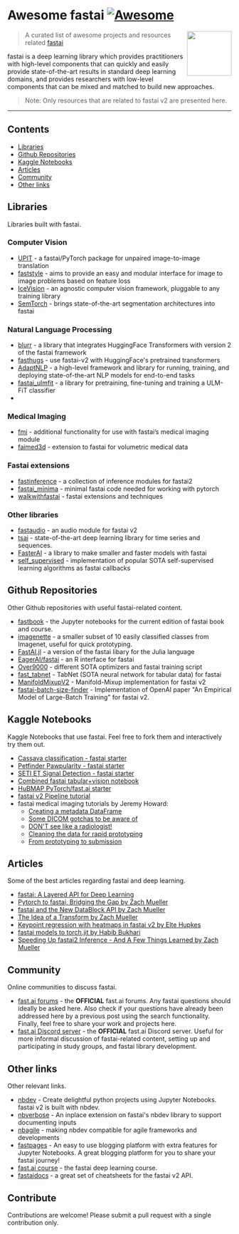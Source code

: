 # Awesome fastai [![Awesome](https://awesome.re/badge.svg)](https://awesome.re)
[<img src="https://github.com/fastai/fastpages/blob/master/images/logo.png" align="right" width="100">](https://docs.fast.ai)
> A curated list of awesome projects and resources related [fastai](https://docs.fast.ai)

fastai is a deep learning library which provides practitioners with high-level components that can quickly and easily provide state-of-the-art results in standard deep learning domains, and provides researchers with low-level components that can be mixed and matched to build new approaches. 

> Note: Only resources that are related to fastai v2 are presented here.

---
## Contents
- [Libraries](#libraries)
- [Github Repositories](#github)
- [Kaggle Notebooks](#kaggle)
- [Articles](#articles)
- [Community](#community)
- [Other links](#other)

## Libraries

Libraries built with fastai.

### Computer Vision
- [UPIT](https://github.com/tmabraham/UPIT) - a fastai/PyTorch package for unpaired image-to-image translation
- [faststyle](https://github.com/lgvaz/faststyle) - aims to provide an easy and modular interface for image to image problems based on feature loss
- [IceVision](https://github.com/airctic/icevision) - an agnostic computer vision framework, pluggable to any training library 
- [SemTorch](https://github.com/WaterKnight1998/SemTorch) - brings state-of-the-art segmentation architectures into fastai

### Natural Language Processing
- [blurr](https://github.com/ohmeow/blurr/) - a library that integrates HuggingFace Transformers with version 2 of the fastai framework
- [fasthugs](https://github.com/morganmcg1/fasthugs) - use fastai-v2 with HuggingFace's pretrained transformers
- [AdaptNLP](https://github.com/Novetta/adaptnlp) - a high-level framework and library for running, training, and deploying state-of-the-art NLP models for end-to-end tasks
- [fastai_ulmfit](https://github.com/floleuerer/fastai_ulmfit) - a library for pretraining, fine-tuning and training a ULM-FiT classifier
- 
### Medical Imaging
- [fmi](https://github.com/asvcode/fmi) - additional functionality for use with fastai’s medical imaging module
- [faimed3d](https://github.com/kbressem/faimed3d) - extension to fastai for volumetric medical data

### Fastai extensions
- [fastinference](https://github.com/muellerzr/fastinference) - a collection of inference modules for fastai2
- [fastai_minima](https://github.com/muellerzr/fastai_minima) - minimal fastai code needed for working with pytorch
- [walkwithfastai](https://github.com/walkwithfastai/walkwithfastai.github.io) - fastai extensions and techniques

### Other libraries
- [fastaudio](https://github.com/fastaudio/fastaudio) - an audio module for fastai v2
- [tsai](https://github.com/timeseriesAI/tsai) - state-of-the-art deep learning library for time series and sequences.
- [FasterAI](https://github.com/nathanhubens/fasterai) - a library to make smaller and faster models with fastai
- [self_supervised](https://github.com/KeremTurgutlu/self_supervised) - implementation of popular SOTA self-supervised learning algorithms as fastai callbacks

## Github Repositories<a name="github"></a>

Other Github repositories with useful fastai-related content.

- [fastbook](https://github.com/fastai/fastbook) - the Jupyter notebooks for the current edition of fastai book and course.
- [imagenette](https://github.com/fastai/imagenette) - a smaller subset of 10 easily classified classes from Imagenet, useful for quick prototyping.
- [FastAI.jl](https://github.com/FluxML/FastAI.jl) - a version of the fastai libary for the Julia language
- [EagerAI/fastai](https://github.com/EagerAI/fastai) - an R interface for fastai
- [Over9000](https://github.com/mgrankin/over9000) - different SOTA optimizers and fastai training script
- [fast_tabnet](https://github.com/mgrankin/fast_tabnet) - TabNet (SOTA neural network for tabular data) for fastai
- [ManifoldMixupV2](https://github.com/nestordemeure/ManifoldMixupV2) - Manifold-Mixup implementation for fastai v2
- [fastai-batch-size-finder](https://github.com/hal-314/fastai-batch-size-finder) - Implementation of OpenAI paper "An Empirical Model of Large-Batch Training" for fastai v2.

## Kaggle Notebooks<a name="kaggle"></a>

Kaggle Notebooks that use fastai. Feel free to fork them and interactively try them out. 

- [Cassava classification - fastai starter](https://www.kaggle.com/tanlikesmath/cassava-classification-eda-fastai-starter)
- [Petfinder Pawpularity - fastai starter](https://www.kaggle.com/tanlikesmath/petfinder-pawpularity-eda-fastai-starter)
- [SETI ET Signal Detection - fastai starter](https://www.kaggle.com/tanlikesmath/seti-et-signal-detection-a-simple-cnn-starter)
- [Combined fastai tabular+vision notebook](https://www.kaggle.com/muellerzr/fastai2-tabular-vision-starter-kernel)
- [HuBMAP PyTorch/fast.ai starter](https://www.kaggle.com/iafoss/hubmap-pytorch-fast-ai-starter)
- [fastai v2 Pipeline tutorial](https://www.kaggle.com/jhoward/fastai-v2-pipeline-tutorial)
- fastai medical imaging tutorials by Jeremy Howard:
  - [Creating a metadata DataFrame](https://www.kaggle.com/jhoward/creating-a-metadata-dataframe-fastai)
  - [Some DICOM gotchas to be aware of](https://www.kaggle.com/jhoward/some-dicom-gotchas-to-be-aware-of-fastai)
  - [DON'T see like a radiologist!](https://www.kaggle.com/jhoward/don-t-see-like-a-radiologist-fastai)
  - [Cleaning the data for rapid prototyping](https://www.kaggle.com/jhoward/cleaning-the-data-for-rapid-prototyping-fastai)
  - [From prototyping to submission](https://www.kaggle.com/jhoward/from-prototyping-to-submission-fastai)

## Articles

Some of the best articles regarding fastai and deep learning.

- [fastai: A Layered API for Deep Learning](https://arxiv.org/abs/2002.04688)
- [Pytorch to fastai, Bridging the Gap by Zach Mueller](https://muellerzr.github.io/fastblog/2021/02/14/Pytorchtofastai.html)
- [fastai and the New DataBlock API by Zach Mueller](https://muellerzr.github.io/fastblog/datablock/2020/03/21/DataBlockAPI.html)
- [The Idea of a Transform by Zach Mueller](https://muellerzr.github.io/fastblog/datablock/2020/03/22/TransformFunctions.html)
- [Keypoint regression with heatmaps in fastai v2 by Elte Hupkes](https://elte.me/2021-03-10-keypoint-regression-fastai)
- [fastai models to torch.jit by Habib Bukhari](https://drhb.github.io/blog/fastai/2020/03/22/Fastai-Jit.html)
- [Speeding Up fastai2 Inference - And A Few Things Learned by Zach Mueller](https://forums.fast.ai/t/speeding-up-fastai2-inference-and-a-few-things-learned/66179)

## Community

Online communities to discuss fastai.

- [fast.ai forums](https://forums.fast.ai) - the **OFFICIAL** fast.ai forums. Any fastai questions should ideally be asked here. Also check if your questions have already been addressed here by a previous post using the search functionality. Finally, feel free to share your work and projects here.
- [fast.ai Discord server](https://discord.gg/XnWJpQYgFn) - the **OFFICIAL** fast.ai Discord server. Useful for more informal discussion of fastai-related content, setting up and participating in study groups, and fastai library development.

## Other links<a name="other"></a> 

Other relevant links.

- [nbdev](https://nbdev.fast.ai) - Create delightful python projects using Jupyter Notebooks. fastai v2 is built with nbdev.
- [nbverbose](https://github.com/muellerzr/nbverbose) - An inplace extension on fastai's nbdev library to support documenting inputs
- [nbagile](https://github.com/muellerzr/nbagile) - making nbdev compatible for agile frameworks and developments
- [fastpages](https://fastpages.fast.ai) - An easy to use blogging platform with extra features for Jupyter Notebooks. A great blogging platform for you to share your fastai journey!
- [fast.ai course](https://course.fast.ai/) - the fastai deep learning course.
- [fastaidocs](https://www.cognitivefactory.fr/fastaidocs/) - a great set of cheatsheets for the fastai v2 API.


## Contribute

Contributions are welcome! Please submit a pull request with a single contribution only. 
